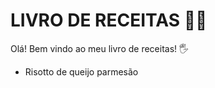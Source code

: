 # LIVRO DE RECEITAS :man_cook:



Olá! Bem vindo ao meu livro de receitas! :raised_hand_with_fingers_splayed:

- Risotto de queijo parmesão